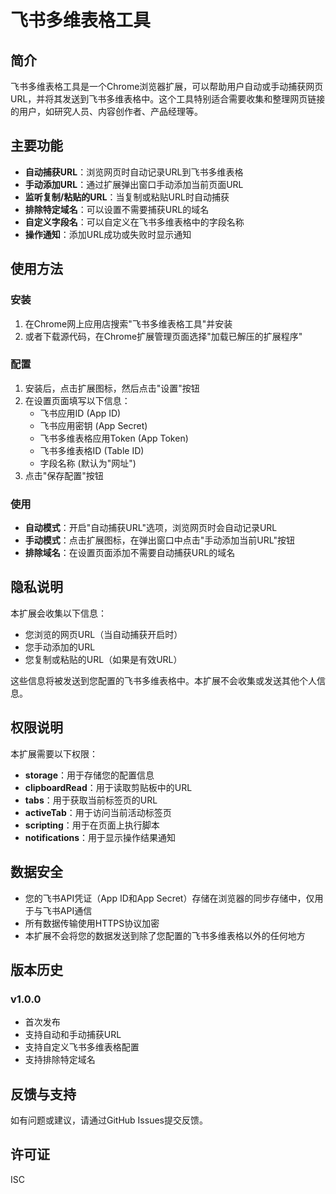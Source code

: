 # 飞书多维表格工具

## 简介

飞书多维表格工具是一个Chrome浏览器扩展，可以帮助用户自动或手动捕获网页URL，并将其发送到飞书多维表格中。这个工具特别适合需要收集和整理网页链接的用户，如研究人员、内容创作者、产品经理等。

## 主要功能

- **自动捕获URL**：浏览网页时自动记录URL到飞书多维表格
- **手动添加URL**：通过扩展弹出窗口手动添加当前页面URL
- **监听复制/粘贴的URL**：当复制或粘贴URL时自动捕获
- **排除特定域名**：可以设置不需要捕获URL的域名
- **自定义字段名**：可以自定义在飞书多维表格中的字段名称
- **操作通知**：添加URL成功或失败时显示通知

## 使用方法

### 安装

1. 在Chrome网上应用店搜索"飞书多维表格工具"并安装
2. 或者下载源代码，在Chrome扩展管理页面选择"加载已解压的扩展程序"

### 配置

1. 安装后，点击扩展图标，然后点击"设置"按钮
2. 在设置页面填写以下信息：
   - 飞书应用ID (App ID)
   - 飞书应用密钥 (App Secret)
   - 飞书多维表格应用Token (App Token)
   - 飞书多维表格ID (Table ID)
   - 字段名称 (默认为"网址")
3. 点击"保存配置"按钮

### 使用

- **自动模式**：开启"自动捕获URL"选项，浏览网页时会自动记录URL
- **手动模式**：点击扩展图标，在弹出窗口中点击"手动添加当前URL"按钮
- **排除域名**：在设置页面添加不需要自动捕获URL的域名

## 隐私说明

本扩展会收集以下信息：

- 您浏览的网页URL（当自动捕获开启时）
- 您手动添加的URL
- 您复制或粘贴的URL（如果是有效URL）

这些信息将被发送到您配置的飞书多维表格中。本扩展不会收集或发送其他个人信息。

## 权限说明

本扩展需要以下权限：

- **storage**：用于存储您的配置信息
- **clipboardRead**：用于读取剪贴板中的URL
- **tabs**：用于获取当前标签页的URL
- **activeTab**：用于访问当前活动标签页
- **scripting**：用于在页面上执行脚本
- **notifications**：用于显示操作结果通知

## 数据安全

- 您的飞书API凭证（App ID和App Secret）存储在浏览器的同步存储中，仅用于与飞书API通信
- 所有数据传输使用HTTPS协议加密
- 本扩展不会将您的数据发送到除了您配置的飞书多维表格以外的任何地方

## 版本历史

### v1.0.0
- 首次发布
- 支持自动和手动捕获URL
- 支持自定义飞书多维表格配置
- 支持排除特定域名

## 反馈与支持

如有问题或建议，请通过GitHub Issues提交反馈。

## 许可证

ISC